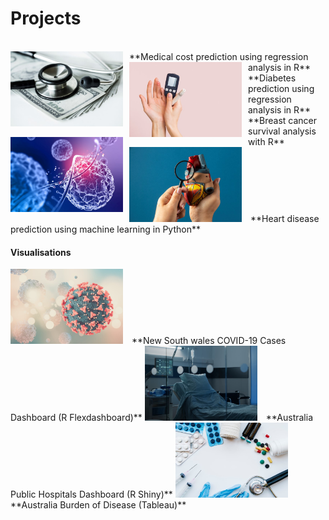 # Projects

<br>

<img align = "left" src= "assets/img/medical.jpg" width = "180" height= "120" style= "margin-right: 10px;"/>
**Medical cost prediction using regression analysis in R**

<img align = "left" src= "assets/img/diabetes.jpg" width = "180" height= "120" style= "margin-right: 10px;"/>
**Diabetes prediction using regression analysis in R**

<img align = "left" src= "assets/img/virus.jpg" width = "180" height= "120" style= "margin-right: 10px;"/>
**Breast cancer survival analysis with R**

<img src= "assets/img/heart.jpg" width = "180" height= "120" style= "margin-right: 10px;"/>
**Heart disease prediction using machine learning in Python**

<br>

#### Visualisations

<img src= "assets/img/covid.jpg" width = "180" height= "120" style= "margin-right: 10px;"/>
**New South wales COVID-19 Cases Dashboard (R Flexdashboard)**

<img src= "assets/img/hospital.jpg" width = "180" height= "120" style= "margin-right: 10px;"/>
**Australia Public Hospitals Dashboard (R Shiny)**

<img src= "assets/img/burden.jpg" width = "180" height= "120" style="margin-right: 10px;"/>
**Australia Burden of Disease (Tableau)**


